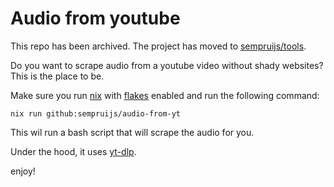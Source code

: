 # Audio from youtube

This repo has been archived.
The project has moved to [sempruijs/tools](https://github.com/sempruijs/tools).



Do you want to scrape audio from a youtube video without shady websites?
This is the place to be.

Make sure you run [nix](https://nixos.org) with [flakes](https://nixos.wiki/wiki/Flakes) enabled and run the following command:

```shell
nix run github:sempruijs/audio-from-yt
```

This wil run a bash script that will scrape the audio for you.

Under the hood, it uses [yt-dlp](https://github.com/yt-dlp/yt-dlp).

enjoy!

